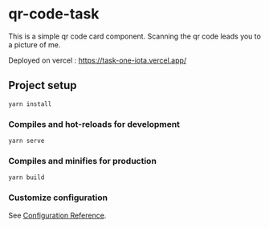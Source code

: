 # qr-code-task
 
  This is a simple qr code card component. Scanning the qr code leads you to a picture of me.
  
  Deployed on vercel : https://task-one-iota.vercel.app/
## Project setup
```
yarn install
```

### Compiles and hot-reloads for development
```
yarn serve
```

### Compiles and minifies for production
```
yarn build
```

### Customize configuration
See [Configuration Reference](https://cli.vuejs.org/config/).
